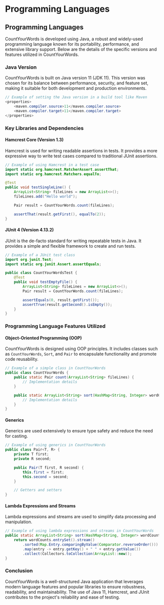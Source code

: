 # Programming Languages

## Programming Languages

CountYourWords is developed using Java, a robust and widely-used programming language known for its portability, performance, and extensive library support. Below are the details of the specific versions and features utilized in CountYourWords.

### Java Version
CountYourWords is built on Java version 11 (JDK 11). This version was chosen for its balance between performance, security, and feature set, making it suitable for both development and production environments.

```java
// Example of setting the Java version in a build tool like Maven
<properties>
    <maven.compiler.source>11</maven.compiler.source>
    <maven.compiler.target>11</maven.compiler.target>
</properties>
```

### Key Libraries and Dependencies

#### Hamcrest Core (Version 1.3)
Hamcrest is used for writing readable assertions in tests. It provides a more expressive way to write test cases compared to traditional JUnit assertions.

```java
// Example of using Hamcrest in a test case
import static org.hamcrest.MatcherAssert.assertThat;
import static org.hamcrest.Matchers.equalTo;

@Test
public void testSingleLine() {
    ArrayList<String> fileLines = new ArrayList<>();
    fileLines.add("Hello world");

    Pair result = CountYourWords.count(fileLines);

    assertThat(result.getFirst(), equalTo(2));
}
```

#### JUnit 4 (Version 4.13.2)
JUnit is the de-facto standard for writing repeatable tests in Java. It provides a simple and flexible framework to create and run tests.

```java
// Example of a JUnit test class
import org.junit.Test;
import static org.junit.Assert.assertEquals;

public class CountYourWordsTest {
    @Test
    public void testEmptyFile() {
        ArrayList<String> fileLines = new ArrayList<>();
        Pair result = CountYourWords.count(fileLines);

        assertEquals(0, result.getFirst());
        assertTrue(result.getSecond().isEmpty());
    }
}
```

### Programming Language Features Utilized

#### Object-Oriented Programming (OOP)
CountYourWords is designed using OOP principles. It includes classes such as `CountYourWords`, `Sort`, and `Pair` to encapsulate functionality and promote code reusability.

```java
// Example of a simple class in CountYourWords
public class CountYourWords {
    public static Pair count(ArrayList<String> fileLines) {
        // Implementation details
    }

    public static ArrayList<String> sort(HashMap<String, Integer> wordCounts) {
        // Implementation details
    }
}
```

#### Generics
Generics are used extensively to ensure type safety and reduce the need for casting.

```java
// Example of using generics in CountYourWords
public class Pair<T, R> {
    private T first;
    private R second;

    public Pair(T first, R second) {
        this.first = first;
        this.second = second;
    }

    // Getters and setters
}
```

#### Lambda Expressions and Streams
Lambda expressions and streams are used to simplify data processing and manipulation.

```java
// Example of using lambda expressions and streams in CountYourWords
public static ArrayList<String> sort(HashMap<String, Integer> wordCounts) {
    return wordCounts.entrySet().stream()
        .sorted(Map.Entry.comparingByValue(Comparator.reverseOrder()))
        .map(entry -> entry.getKey() + " " + entry.getValue())
        .collect(Collectors.toCollection(ArrayList::new));
}
```

### Conclusion
CountYourWords is a well-structured Java application that leverages modern language features and popular libraries to ensure robustness, readability, and maintainability. The use of Java 11, Hamcrest, and JUnit contributes to the project's reliability and ease of testing.